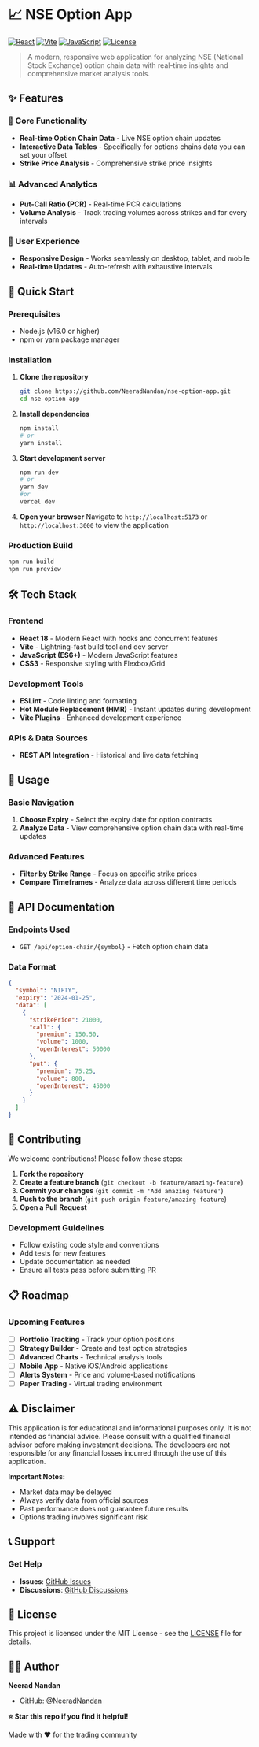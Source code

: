 # 📈 NSE Option App

[![React](https://img.shields.io/badge/React-18.0+-61DAFB?style=for-the-badge&logo=react&logoColor=white)](https://reactjs.org/)
[![Vite](https://img.shields.io/badge/Vite-4.0+-646CFF?style=for-the-badge&logo=vite&logoColor=white)](https://vitejs.dev/)
[![JavaScript](https://img.shields.io/badge/JavaScript-ES6+-F7DF1E?style=for-the-badge&logo=javascript&logoColor=black)](https://developer.mozilla.org/en-US/docs/Web/JavaScript)
[![License](https://img.shields.io/badge/License-MIT-green?style=for-the-badge)](LICENSE)

> A modern, responsive web application for analyzing NSE (National Stock Exchange) option chain data with real-time insights and comprehensive market analysis tools.

## ✨ Features

### 🎯 Core Functionality
- **Real-time Option Chain Data** - Live NSE option chain updates
- **Interactive Data Tables** - Specifically for options chains data you can set your offset
- **Strike Price Analysis** - Comprehensive strike price insights

### 📊 Advanced Analytics
- **Put-Call Ratio (PCR)** - Real-time PCR calculations
- **Volume Analysis** - Track trading volumes across strikes and for every intervals

### 🎨 User Experience
- **Responsive Design** - Works seamlessly on desktop, tablet, and mobile
- **Real-time Updates** - Auto-refresh with exhaustive intervals

## 🚀 Quick Start

### Prerequisites
- Node.js (v16.0 or higher)
- npm or yarn package manager

### Installation

1. **Clone the repository**
   ```bash
   git clone https://github.com/NeeradNandan/nse-option-app.git
   cd nse-option-app
   ```

2. **Install dependencies**
   ```bash
   npm install
   # or
   yarn install
   ```

3. **Start development server**
   ```bash
   npm run dev
   # or
   yarn dev 
   #or
   vercel dev
   ```

4. **Open your browser**
   Navigate to `http://localhost:5173` or `http://localhost:3000` to view the application

### Production Build

```bash
npm run build
npm run preview
```

## 🛠️ Tech Stack

### Frontend
- **React 18** - Modern React with hooks and concurrent features
- **Vite** - Lightning-fast build tool and dev server
- **JavaScript (ES6+)** - Modern JavaScript features
- **CSS3** - Responsive styling with Flexbox/Grid

### Development Tools
- **ESLint** - Code linting and formatting
- **Hot Module Replacement (HMR)** - Instant updates during development
- **Vite Plugins** - Enhanced development experience

### APIs & Data Sources
- **REST API Integration** - Historical and live data fetching

## 🎯 Usage

### Basic Navigation
1. **Choose Expiry** - Select the expiry date for option contracts
2. **Analyze Data** - View comprehensive option chain data with real-time updates

### Advanced Features
- **Filter by Strike Range** - Focus on specific strike prices
- **Compare Timeframes** - Analyze data across different time periods

## 📖 API Documentation

### Endpoints Used
- `GET /api/option-chain/{symbol}` - Fetch option chain data

### Data Format
```json
{
  "symbol": "NIFTY",
  "expiry": "2024-01-25",
  "data": [
    {
      "strikePrice": 21000,
      "call": {
        "premium": 150.50,
        "volume": 1000,
        "openInterest": 50000
      },
      "put": {
        "premium": 75.25,
        "volume": 800,
        "openInterest": 45000
      }
    }
  ]
}
```

## 🤝 Contributing

We welcome contributions! Please follow these steps:

1. **Fork the repository**
2. **Create a feature branch** (`git checkout -b feature/amazing-feature`)
3. **Commit your changes** (`git commit -m 'Add amazing feature'`)
4. **Push to the branch** (`git push origin feature/amazing-feature`)
5. **Open a Pull Request**

### Development Guidelines
- Follow existing code style and conventions
- Add tests for new features
- Update documentation as needed
- Ensure all tests pass before submitting PR

## 📋 Roadmap

### Upcoming Features
- [ ] **Portfolio Tracking** - Track your option positions
- [ ] **Strategy Builder** - Create and test option strategies
- [ ] **Advanced Charts** - Technical analysis tools
- [ ] **Mobile App** - Native iOS/Android applications
- [ ] **Alerts System** - Price and volume-based notifications
- [ ] **Paper Trading** - Virtual trading environment

## ⚠️ Disclaimer

This application is for educational and informational purposes only. It is not intended as financial advice. Please consult with a qualified financial advisor before making investment decisions. The developers are not responsible for any financial losses incurred through the use of this application.

**Important Notes:**
- Market data may be delayed
- Always verify data from official sources
- Past performance does not guarantee future results
- Options trading involves significant risk

## 📞 Support

### Get Help
- **Issues**: [GitHub Issues](https://github.com/NeeradNandan/nse-option-app/issues)
- **Discussions**: [GitHub Discussions](https://github.com/NeeradNandan/nse-option-app/discussions)

## 📄 License

This project is licensed under the MIT License - see the [LICENSE](LICENSE) file for details.

## 👨‍💻 Author

**Neerad Nandan**
- GitHub: [@NeeradNandan](https://github.com/NeeradNandan)

<div>

**⭐ Star this repo if you find it helpful!**

Made with ❤️ for the trading community

</div>